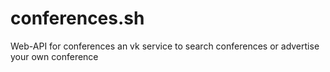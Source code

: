 # conferences.sh
Web-API for conferences an vk service to search conferences or advertise your own conference
